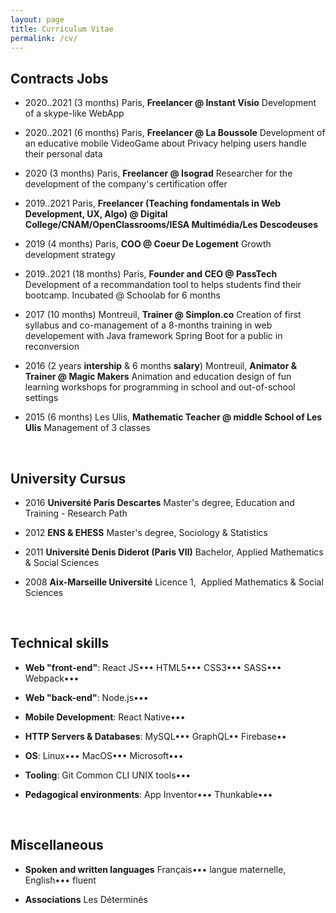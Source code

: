 ```yaml
---
layout: page
title: Curriculum Vitae
permalink: /cv/
---
```


## Contracts Jobs

- 2020..2021 (3 months) Paris, **Freelancer @ Instant Visio** Development of a skype-like WebApp

- 2020..2021 (6 months) Paris, **Freelancer @ La Boussole** Development of an educative mobile VideoGame about Privacy helping users handle their personal data

- 2020 (3 months) Paris, **Freelancer @ Isograd** Researcher for the development of the company's certification offer

- 2019..2021 Paris, **Freelancer (Teaching fondamentals in Web Development, UX, Algo) @ Digital College/CNAM/OpenClassrooms/IESA Multimédia/Les Descodeuses**

- 2019 (4 months) Paris, **COO @ Coeur De Logement** Growth development strategy

- 2019..2021 (18 months) Paris, **Founder and CEO @ PassTech** Development of a recommandation tool to helps students find their bootcamp. Incubated @ Schoolab for 6 months

- 2017 (10 months) Montreuil, **Trainer @ Simplon.co** Creation of first syllabus and co-management of a 8-months training in web developement with Java framework Spring Boot for a public in reconversion

- 2016 (2 years **intership** & 6 months **salary**) Montreuil, **Animator & Trainer @ Magic Makers** Animation and education design of fun learning workshops for programming in school and out-of-school settings

- 2015 (6 months) Les Ulis, **Mathematic Teacher @ middle School of Les Ulis** Management of 3 classes

<br>

## University Cursus

- 2016 **Université Paris Descartes** Master's degree, Education and Training - Research Path

- 2012 **ENS & EHESS** Master's degree, Sociology & Statistics

- 2011 **Université Denis Diderot (Paris VII)** Bachelor, Applied Mathematics & Social Sciences

- 2008 **Aix-Marseille Université** Licence 1,  Applied Mathematics & Social Sciences

<br>

## Technical skills

- **Web "front-end"**: React JS••• HTML5••• CSS3••• SASS••• Webpack•••

- **Web "back-end"**: Node.js•••

- **Mobile Development**: React Native•••

- **HTTP Servers & Databases**: MySQL••• GraphQL•• Firebase••

- **OS**: Linux••• MacOS••• Microsoft•••

- **Tooling**: Git Common CLI UNIX tools•••

- **Pedagogical environments**: App Inventor••• Thunkable•••

<br>

## Miscellaneous

- **Spoken and written languages** Français••• langue maternelle, English••• fluent

- **Associations** Les Déterminés
